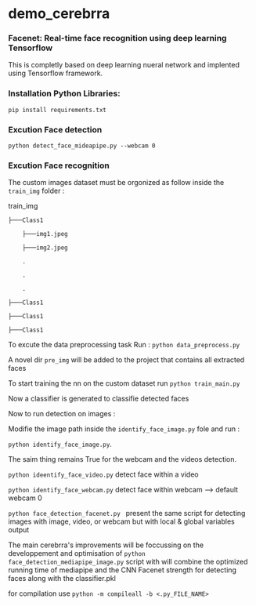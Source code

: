 # demo_cerebrra
### Facenet: Real-time face recognition using deep learning Tensorflow 

This is completly based on deep learning nueral network and implented using Tensorflow framework. 

### Installation Python Libraries:
``` pip install requirements.txt ```
### Excution Face detection 

```python detect_face_mideapipe.py --webcam 0```

### Excution Face recognition 
The custom images dataset must be orgonized as follow inside the ```train_img``` folder :

train_img

    ├───Class1

        ├───img1.jpeg

        ├───img2.jpeg

        .

        .
        
        .

    ├───Class1

    ├───Class1

    ├───Class1



To excute the data preprocessing task Run : 
``` python data_preprocess.py ```


A novel dir ```pre_img``` will be added to the project that contains all extracted faces 

To start training the nn on the custom dataset run 
```python train_main.py```

Now a classifier is generated to classifie detected faces 


Now to run detection on images : 

Modifie the image path inside the  ```identify_face_image.py``` fole and run : 

```python identify_face_image.py```.

The saim thing remains True for the webcam and the videos detection. 

```python ideentify_face_video.py``` detect face within a video

```python identify_face_webcam.py``` detect face within webcam --> default webcam 0 


```python face_detection_facenet.py ``` present the same script for detecting images with image, video, or webcam but with local & global variables output 


The main cerebrra's improvements will be foccussing on the developpement and optimisation of ```python face_detection_mediapipe_image.py``` script with will combine the optimized running time of mediapipe and the CNN Facenet strength for detecting faces along with the classifier.pkl 
 

for compilation use ```python -m compileall -b <.py_FILE_NAME> ```
